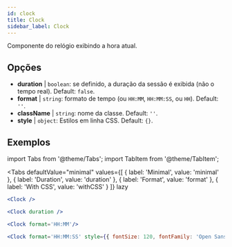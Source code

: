 ```yaml
---
id: clock
title: Clock
sidebar_label: Clock
---
```


Componente do relógio exibindo a hora atual.

## Opções

* __duration__ | `boolean`: se definido, a duração da sessão é exibida (não o tempo real). Default: `false`.
* __format__ | `string`: formato de tempo (ou `HH:MM`, `HH:MM:SS`, ou `HH`). Default: `''`.
* __className__ | `string`: nome da classe. Default: `''`.
* __style__ | `object`: Estilos em linha CSS. Default: `{}`.


## Exemplos

import Tabs from '@theme/Tabs';
import TabItem from '@theme/TabItem';

<Tabs
    defaultValue="minimal"
    values={[
        { label: 'Minimal', value: 'minimal' },
        { label: 'Duration', value: 'duration' },
        { label: 'Format', value: 'format' },
        { label: 'With CSS', value: 'withCSS' }
    ]}
    lazy
>

<TabItem value="minimal">

```jsx live
<Clock />
```

</TabItem>

<TabItem value="duration">

```jsx live
<Clock duration />
```

</TabItem>

<TabItem value="format">

```jsx live
<Clock format='HH:MM'/>
```

</TabItem>

<TabItem value="withCSS">

```jsx live
<Clock format='HH:MM:SS' style={{ fontSize: 120, fontFamily: 'Open Sans Condensed'}}/>
```

</TabItem>

</Tabs>


